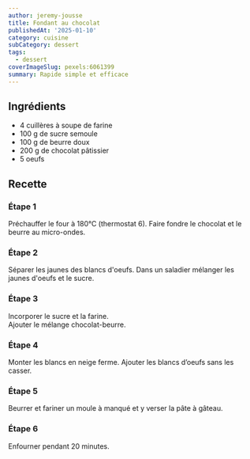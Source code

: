 ```yaml
---
author: jeremy-jousse
title: Fondant au chocolat
publishedAt: '2025-01-10'
category: cuisine
subCategory: dessert
tags:
  - dessert
coverImageSlug: pexels:6061399
summary: Rapide simple et efficace
---
```


## Ingrédients

- 4 cuillères à soupe de farine
- 100 g de sucre semoule
- 100 g de beurre doux
- 200 g de chocolat pâtissier
- 5 oeufs

## Recette

### Étape 1

Préchauffer le four à 180°C (thermostat 6). Faire fondre le chocolat et le beurre au micro-ondes.

### Étape 2

Séparer les jaunes des blancs d'oeufs.
Dans un saladier mélanger les jaunes d'oeufs et le sucre.

### Étape 3

Incorporer le sucre et la farine.  
Ajouter le mélange chocolat-beurre.

### Étape 4

Monter les blancs en neige ferme.
Ajouter les blancs d’oeufs sans les casser.

### Étape 5

Beurrer et fariner un moule à manqué et y verser la pâte à gâteau.

### Étape 6

Enfourner pendant 20 minutes.
